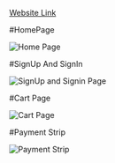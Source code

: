 [Website Link](https://zaraclothing.netlify.app)




#HomePage

![Home Page](https://user-images.githubusercontent.com/103638897/219384325-c64691e8-2692-45b3-8af5-35c50306f166.png)




#SignUp And SignIn

![SignUp and Signin Page](https://user-images.githubusercontent.com/103638897/219384568-ed4448c7-fb50-49e5-818b-98bc1c933137.png)






#Cart Page

![Cart Page](https://user-images.githubusercontent.com/103638897/219384665-846a00ef-cdda-47d4-aa36-65e388f26b1b.png)






#Payment Strip

![Payment Strip](https://user-images.githubusercontent.com/103638897/219384753-ae9e7e66-d7be-4829-8e0a-c7f568b57a04.png)
